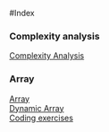 #Index  
### Complexity analysis
[Complexity Analysis](./notes/complexity-analysis.md)
### Array
[Array](./notes/array.md)  
[Dynamic Array](./notes/array.md#dynamic-array)  
[Coding exercises](./notes/array.md#coding-exercise)  
